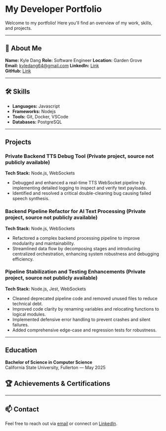 # My Developer Portfolio

Welcome to my portfolio! Here you'll find an overview of my work, skills, and projects.

---

## 👤 About Me

**Name:** Kyle Dang 
**Role:** Software Engineer 
**Location:** Garden Grove  
**Email:** kyledang64@gmail.com
**LinkedIn:** [Link](https://www.linkedin.com/in/kyle-dang-swe/)  
**GitHub:** [Link](https://github.com/dangkyle64)  

---

## 🛠 Skills

- **Languages:** Javascript
- **Frameworks:** Nodejs
- **Tools:** Git, Docker, VSCode
- **Databases:** PostgreSQL

---

## Projects

### Private Backend TTS Debug Tool (Private project, source not publicly available)  
**Tech Stack:** Node.js, WebSockets  
- Debugged and enhanced a real-time TTS WebSocket pipeline by implementing detailed logging to inspect and verify text payloads.  
- Identified and resolved a critical double-cleaning bug causing failed speech synthesis.

### Backend Pipeline Refactor for AI Text Processing (Private project, source not publicly available)
**Tech Stack:** Node.js, WebSockets  
- Refactored a complex backend processing pipeline to improve modularity and maintainability.  
- Streamlined data flow by decomposing stages and introducing centralized orchestration, enhancing system robustness and debugging efficiency.

### Pipeline Stabilization and Testing Enhancements (Private project, source not publicly available)
**Tech Stack:** Node.js, Jest, WebSockets  
- Cleaned deprecated pipeline code and removed unused files to reduce technical debt.  
- Improved code clarity by renaming variables and relocating functions to logical modules.  
- Implemented defensive error handling to prevent crashes and silent failures.  
- Added comprehensive edge-case and regression tests for robustness.

---

## Education

**Bachelor of Science in Computer Science**  
California State University, Fullerton — May 2025

## 🏆 Achievements & Certifications

---

## 📫 Contact

Feel free to reach out via [email](mailto:kyledang64@gmail.com) or connect on [LinkedIn](https://www.linkedin.com/in/kyle-dang-swe/).
